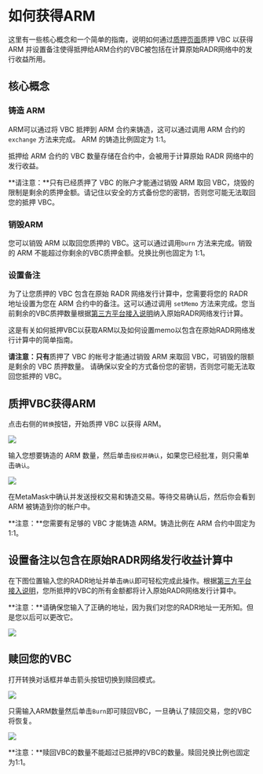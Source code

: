 # 如何获得ARM

这里有一些核心概念和一个简单的指南，说明如何通过[质押页面](https://staking.genechain.io)质押 VBC 以获得 ARM 并设置备注使得抵押给ARM合约的VBC被包括在计算原始RADR网络中的发行收益所用。

## 核心概念

### 铸造 ARM

ARM可以通过将 VBC 抵押到 ARM 合约来铸造，这可以通过调用 ARM 合约的 `exchange` 方法来完成。 ARM 的铸造比例固定为 1:1。

抵押给 ARM 合约的 VBC 数量存储在合约中，会被用于计算原始 RADR 网络中的发行收益。

**请注意：**只有已经质押了 VBC 的账户才能通过销毁 ARM 取回 VBC，烧毁的限制是剩余的质押金额。请记住以安全的方式备份您的密钥，否则您可能无法取回您的抵押 VBC。

### 销毁ARM

您可以销毁 ARM 以取回您质押的 VBC。这可以通过调用`burn` 方法来完成。销毁的 ARM 不能超过你剩余的VBC质押金额。兑换比例也固定为 1:1。

### 设置备注

为了让您质押的 VBC 包含在原始 RADR 网络发行计算中，您需要将您的 RADR 地址设置为您在 ARM 合约中的备注。这可以通过调用 `setMemo` 方法来完成。您当前剩余的VBC质押数量根据[第三方平台接入说明](https://wiki.radarlab.org/zh/introduction/third_party_access/)纳入原始RADR网络发行计算。

这是有关如何抵押VBC以获取ARM以及如何设置memo以包含在原始RADR网络发行计算中的简单指南。

**请注意：只有**质押了 VBC 的帐号才能通过销毁 ARM 来取回 VBC，可销毁的限额是剩余的 VBC 质押数量。 请确保以安全的方式备份您的密钥，否则您可能无法取回您抵押的 VBC。

## **质押VBC获得ARM** <a id="mint"></a>

点击右侧的`转换`按钮，开始质押 VBC 以获得 ARM。

![](../../.gitbook/assets/staking-get-arm-1.png)

输入您想要铸造的 ARM 数量，然后单击`授权并确认`，如果您已经批准，则只需单击`确认`。

![](../../.gitbook/assets/staking-get-arm-2.png)

在MetaMask中确认并发送授权交易和铸造交易。等待交易确认后，然后你会看到 ARM 被铸造到你的帐户中。

**注意：**您需要有足够的 VBC 才能铸造 ARM。铸造比例在 ARM 合约中固定为 1:1。

## **设置备注以包含在原始RADR网络发行收益计算中** <a id="setmemo"></a>

在下图位置输入您的RADR地址并单击`确认`即可轻松完成此操作。根据[第三方平台接入说明](https://wiki.radarlab.org/zh/introduction/third_party_access/)，您所抵押的VBC的所有金额都将计入原始RADR网络发行计算中。

**注意：**请确保您输入了正确的地址，因为我们对您的RADR地址一无所知。但是您以后可以更改它。

![](../../.gitbook/assets/staking-settings-2.png)

## **赎回您的VBC** <a id="burn"></a>

打开转换对话框并单击箭头按钮切换到赎回模式。

![](../../.gitbook/assets/staking-get-vbc-1.png)

只需输入ARM数量然后单击`Burn`即可赎回VBC，一旦确认了赎回交易，您的VBC将恢复。

![](../../.gitbook/assets/staking-get-vbc-2.png)

**注意：**赎回VBC的数量不能超过已抵押的VBC的数量。赎回兑换比例也固定为1:1。

